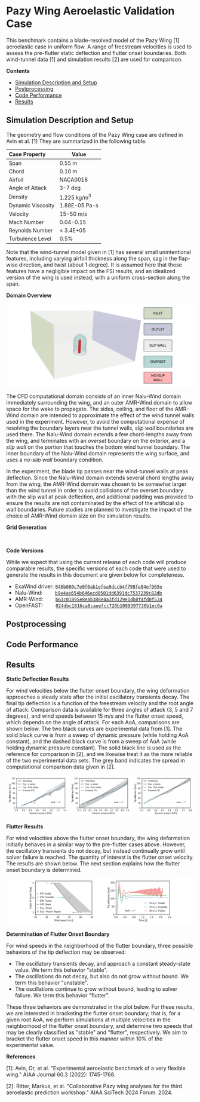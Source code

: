 # Pazy Wing Aeroelastic Validation Case

This benchmark contains a blade-resolved model of the Pazy Wing [1] aeroelastic case in uniform flow.  A range of freestream velocities is used to assess the pre-flutter static deflection and flutter onset boundaries.  Both wind-tunnel data [1] and simulation results [2] are used for comparison.

**Contents**

- [Simulation Description and Setup](#simulation-description-and-setup)
- [Postprocessing](#postprocessing)
- [Code Performance](#code-performance)
- [Results](#results)

## Simulation Description and Setup

The geometry and flow conditions of the Pazy Wing case are defined in Avin et al. [1]  They are summarized in the following table.

| Case Property     | Value                  |
| :---              | ---                    |
| Span              | 0.55 m                 |
| Chord             | 0.10 m                 |
| Airfoil           | NACA0018               |
| Angle of Attack   | 3-7 deg                |
| Density           | 1.225 kg/m<sup>3</sup> |
| Dynamic Viscosity | 1.88E-05 Pa-s          |
| Velocity          | 15-50 m/s              |
| Mach Number       | 0.04-0.15              |
| Reynolds Number   | < 3.4E+05              |
| Turbulence Level  | 0.5%                   |

Note that the wind-tunnel model given in [1] has several small unintentional features, including varying airfoil thickness along the span, sag in the flap-wise direction, and twist (about 1 degree).  It is assumed here that these features have a negligible impact on the FSI results, and an idealized version of the wing is used instead, with a uniform cross-section along the span.

**Domain Overview**

<img src="Figures/Pazy_Overview_Fig_550.png" border="0" alt=""/>

The CFD computational domain consists of an inner Nalu-Wind domain immediately surrounding the wing, and an outer AMR-Wind domain to allow space for the wake to propagate.  The sides, ceiling, and floor of the AMR-Wind domain are intended to approximate the effect of the wind tunnel walls used in the experiment.  However, to avoid the computational expense of resolving the boundary layers near the tunnel walls, *slip wall* boundaries are used there.  The Nalu-Wind domain extends a few chord-lengths away from the wing, and terminates with an *overset* boundary on the exterior, and a *slip wall* on the portion that touches the bottom wind tunnel boundary.  The inner boundary of the Nalu-Wind domain represents the wing surface, and uses a *no-slip wall* boundary condition.

In the experiment, the blade tip passes near the wind-tunnel walls at peak deflection.  Since the Nalu-Wind domain extends several chord lengths away from the wing, the AMR-Wind domain was chosen to be somewhat larger than the wind tunnel in order to avoid collisions of the overset boundary with the slip wall at peak deflection, and additional padding was provided to ensure the results are not contaminated by the effect of the artificial slip wall boundaries.  Future studies are planned to investigate the impact of the choice of AMR-Wind domain size on the simulation results.

**Grid Generation**

<img src="Figures/mesh_overview_200.png" border="0" alt=""/>

**Code Versions**

While we expect that using the current release of each code will produce comparable results, the specific versions of each code that were used to generate the results in this document are given below for completeness.

- ExaWind driver: [``046b080c7e0f0ab1efea0dccb4f798fe84ef905e``]( https://github.com/Exawind/exawind-driver/commit/046b080c7e0f0ab1efea0dccb4f798fe84ef905e)
- Nalu-Wind:  &ensp;&ensp;&nbsp;&nbsp;&nbsp;  [``b9e4ae654b646ecd0501dd6391dc7537239c82db``](https://github.com/Exawind/nalu-wind/commit/b9e4ae654b646ecd0501dd6391dc7537239c82db)
- AMR-Wind:   &ensp;&emsp;&nbsp; [``b61c01895e8eab388e4a3fd129e1db0f4fd0f534``]( https://github.com/Exawind/amr-wind/commit/b61c01895e8eab388e4a3fd129e1db0f4fd0f534) 
- OpenFAST: &ensp;&nbsp;&nbsp;&nbsp;&nbsp;&nbsp;&nbsp;[``024dbc1816ca8caeefcc720b1099397730b1ec0a``](https://github.com/Exawind/amr-wind/commit/024dbc1816ca8caeefcc720b1099397730b1ec0a)



## Postprocessing

## Code Performance

## Results




**Static Deflection Results**

For wind velocities below the flutter onset boundary, the wing deformation approaches a steady state after the initial oscillatory transients decay.  The final tip deflection is a function of the freestream velocity and the root angle of attack.  Comparison data is available for three angles of attack (3, 5 and 7 degrees), and wind speeds between 15 m/s and the flutter onset speed, which depends on the angle of attack.  For each AoA, comparisons are shown below.  The two black curves are experimental data from [1].  The solid black curve is from a sweep of dynamic pressure (while holding AoA constant), and the dashed black curve is from a sweep of AoA (while holding dynamic pressure constant).  The solid black line is used as the reference for comparison in [2], and we likewise treat it as the more reliable of the two experimental data sets.  The grey band indicates the spread in computational comparison data given in [2].



<img src="Figures/combined.png" border="0" alt=""/>




**Flutter Results**

For wind velocities above the flutter onset boundary, the wing deformation initially behaves in a similar way to the pre-flutter cases above.  However, the oscillatory transients do not decay, but instead continually grow until solver failure is reached.  The quantity of interest is the flutter onset velocity.  The results are shown below.  The next section explains how the flutter onset boundary is determined.

<img src="Figures/flut_figs_350.png" border="0" alt="" width="900"/>


**Determination of Flutter Onset Boundary**

For wind speeds in the neighborhood of the flutter boundary, three possible behaviors of the tip deflection may be observed:
- The oscillatory transients decay, and approach a constant steady-state value.  We term this behavior "stable".
- The oscillations do not decay, but also do not grow without bound.  We term this behavior "unstable".
- The oscillations continue to grow without bound, leading to solver failure.  We term this behavior "flutter".

These three behaviors are demonstrated in the plot below.  For these results, we are interested in bracketing the flutter onset boundary; that is, for a given root AoA, we perform simulations at multiple velocities in the neighborhood of the flutter onset boundary, and determine two speeds that may be clearly classified as "stable" and "flutter", respectively.  We aim to bracket the flutter onset speed in this manner within 10% of the experimental value.


**References**

[1]: Avin, Or,  et al. "Experimental aeroelastic benchmark of a very flexible wing." AIAA Journal 60.3 (2022): 1745-1768.

[2]: Ritter, Markus, et al. "Collaborative Pazy wing analyses for the third aeroelastic prediction workshop." AIAA SciTech 2024 Forum. 2024.




<!---
[1]: Jonkman, J. et al, "Definition of a 5-MW Reference Wind Turbine for Offshore System Development" NREL/TP-500-38060, 2009. https://www.nrel.gov/docs/fy09osti/38060.pdf
--->





<!--- ############################################################################### --->
<!--- ![alt text](Figures/aoa3nt.png) ![alt text](Figures/aoa3nt.png) --->
<!--- Comments are Fun --->
<!--- <img src="Figures/aoa3nt.png" border="0" alt="Boy howdy" style="width:200px; background-color: #ffffff;"/> --->
<!---
``MONOSPACE``
--->

<!---
|  |  |
| :---: | --- |
| Span | 0.55 m |
| Chord | 0.10 m |
| Airfoil | NACA0018  |
| Density | 1.225 kg/m^3 |
| Dynamic Viscosity | 1.88e-5 |
| Freestream Velocity |  |
| Freestream Dynamic Pressure |  |
| Freestream Mach Number |  |
| Freestream Reynolds Number |  |
| Angle of Attack |  |
--->

<!---
   - Turbulence / Transition model: SST-2003 with the 1-eq Gamma transition model
   - Four Picard iterations
--->

<!--- 
## CFD mesh generation
The near-body (Nalu-Wind) mesh was created using Pointwise.
- Mesh topology: O-O typed structured mesh
- 500 points in the chordwise direction
- Initial wall normal spacing: 5e-6m
- Size of the overset boundaries: 1.5m from the blade surface
- Wall-normal growth rate: 1.15 
- Total cell counts: 23,192,978

Off-body (AMR-Wind) mesh was generated using the built-in capability of AMR-Wind. Off-body mesh information is summarized below 
- Mesh topology: Cartesian with AMR
- Domain in x= -100 to 150m, y=-100m to 100m, z=-100m to 100m
- Initial grid size: 0.78125m
- Finest cell size: 0.1953 m with 4 AMR levels
   - See detail ranges of the mesh refinement in “static_box.txt”
- Total cell counts: 45,527,040
--->

